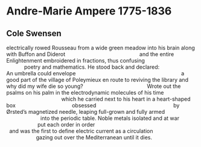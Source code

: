 # Andre-Marie Ampere 1775-1836
## Cole Swensen
electrically rowed Rousseau from a wide green meadow
into his brain
along with Buffon and Diderot
                                                 and the entire Enlightenment
embroidered
in fractions, thus confusing
                                              poetry and mathematics. He stood
back
and declared:
                        An umbrella could envelope
                                                                      a good
part
of the village of Poleymieux en route to reviving the library
and why
did my wife die so young?
                                          Wrote out the psalms on his palm in
the
electrodynamic molecules of his time
                                                           which he carried
next to his heart
in a heart-shaped box
                                     obsessed
                                                   by Ørsted’s magnetized
needle, leaping
full-grown and fully armed
                                           into the periodic table. Noble
metals
isolated and at war
                               put each order in order
                                                                      and was
the first to define
electric current as a circulation
                                                gazing out over the
Mediterranean until it dies.
